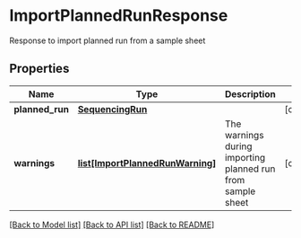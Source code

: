 # ImportPlannedRunResponse

Response to import planned run from a sample sheet
## Properties
Name | Type | Description | Notes
------------ | ------------- | ------------- | -------------
**planned_run** | [**SequencingRun**](SequencingRun.md) |  | [optional] 
**warnings** | [**list[ImportPlannedRunWarning]**](ImportPlannedRunWarning.md) | The warnings during importing planned run from sample sheet | [optional] 

[[Back to Model list]](../README.md#documentation-for-models) [[Back to API list]](../README.md#documentation-for-api-endpoints) [[Back to README]](../README.md)


